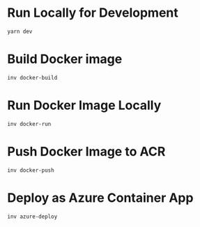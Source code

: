 # Run Locally for Development
```
yarn dev
```

# Build Docker image
```
inv docker-build
```

# Run Docker Image Locally
```
inv docker-run
```

# Push Docker Image to ACR
```
inv docker-push
```

# Deploy as Azure Container App
```
inv azure-deploy
```
